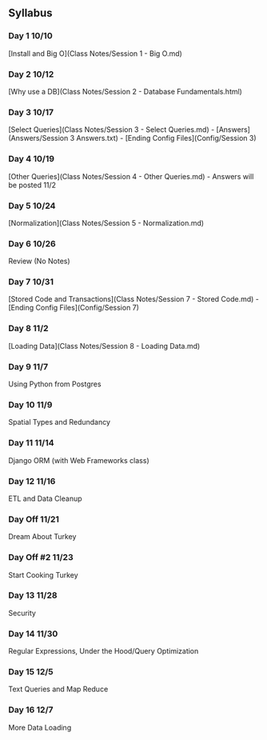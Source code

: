 ## Syllabus
### Day 1 10/10
[Install and Big O](Class Notes/Session 1 - Big O.md)
### Day 2 10/12
[Why use a DB](Class Notes/Session 2 - Database Fundamentals.html)
### Day 3 10/17
[Select Queries](Class Notes/Session 3 - Select Queries.md) -  [Answers](Answers/Session 3 Answers.txt) - [Ending Config Files](Config/Session 3)
### Day 4 10/19
[Other Queries](Class Notes/Session 4 - Other Queries.md) - Answers will be posted 11/2
### Day 5 10/24
[Normalization](Class Notes/Session 5 - Normalization.md)
### Day 6 10/26
Review (No Notes)
### Day 7 10/31
[Stored Code and Transactions](Class Notes/Session 7 - Stored Code.md) - [Ending Config Files](Config/Session 7)
### Day 8 11/2
[Loading Data](Class Notes/Session 8 - Loading Data.md)
### Day 9 11/7
Using Python from Postgres
### Day 10 11/9
Spatial Types and Redundancy
### Day 11 11/14
Django ORM (with Web Frameworks class)
### Day 12 11/16
ETL and Data Cleanup
### Day Off 11/21
Dream About Turkey
### Day Off #2 11/23
Start Cooking Turkey
### Day 13 11/28
Security
### Day 14 11/30
Regular Expressions, Under the Hood/Query Optimization
### Day 15 12/5
Text Queries and Map Reduce
### Day 16 12/7
More Data Loading
